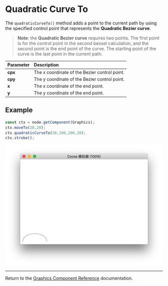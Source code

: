 # Quadratic Curve To

The `quadraticCurveTo()` method adds a point to the current path by using the specified control point that represents the __Quadratic Bezier curve__.

> __Note__: the **Quadratic Bezier curve** requires two points. The first point is for the control point in the second bessel calculation, and the second point is the end point of the curve. The starting point of the curve is the last point in the current path.

| Parameter | Description |
| :-------------- | :----------- |
| **cpx** | The x coordinate of the Bezier control point. |
| **cpy** | The y coordinate of the Bezier control point. |
| **x** | The x coordinate of the end point. |
| **y** | The y coordinate of the end point. |

## Example

```ts
const ctx = node.getComponent(Graphics);
ctx.moveTo(20,20);
ctx.quadraticCurveTo(20,100,200,20);
ctx.stroke();
```

<img src="./quadraticCurveTo.png">

<hr>

Return to the [Graphics Component Reference](../graphics.md) documentation.
